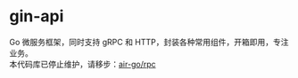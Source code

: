 <!--
 * @Descripttion:
 * @Author: weihaoyu
-->

# gin-api
Go 微服务框架，同时支持 gRPC 和 HTTP，封装各种常用组件，开箱即用，专注业务。
<br>
本代码库已停止维护，请移步：<a href="https://github.com/air-go/rpc">air-go/rpc</a>
<br><br>
